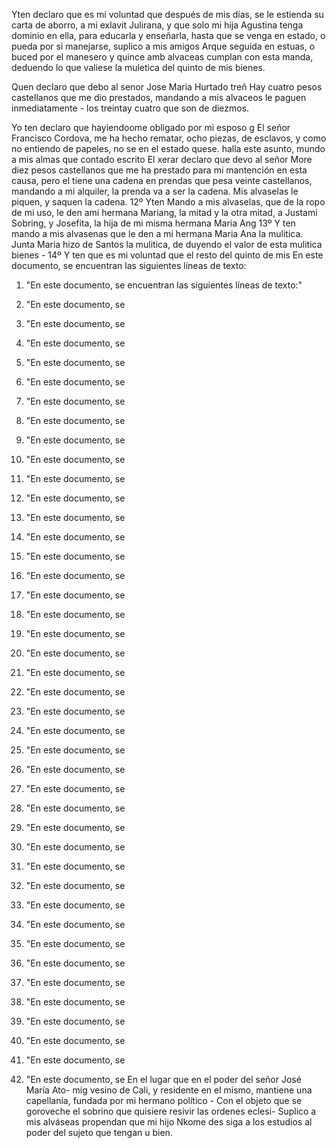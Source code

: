 Yten declaro que es mi voluntad que después de mis días, se le estienda su carta de aborro, a mi exlavit Julirana, y que solo mi hija Agustina tenga dominio en ella, para educarla y enseñarla, hasta que se venga en estado, o pueda por si manejarse, suplico a mis amigos
Arque seguida en estuas, o buced por el manesero y quince amb alvaceas cumplan con esta manda, deduendo lo que valiese la muletica del quinto de mis bienes.

Quen declaro que debo al senor Jose Maria Hurtado treñ
Hay cuatro pesos castellanos que me dio prestados, mandando a mis alvaceos le paguen inmediatamente - los treintay cuatro que son de diezmos.

Yo ten declaro que hayiendoome obligado por mi esposo g
El señor Francisco Cordova, me ha hecho rematar, ocho piezas, de esclavos, y como no entiendo de papeles, no se en el estado quese.
halla este asunto, mundo a mis almas que contado escrito
El xerar declaro que devo al señor More diez pesos castellanos que me ha prestado para mi mantención en esta causa, pero el tiene una cadena en prendas que pesa veinte castellanos, mandando a mi alquiler, la prenda va a ser la cadena.
Mis alvaselas le piquen, y saquen la cadena.
12º Yten Mando a mis alvaselas, que de la ropo de mi uso, le den
ami hermana Mariang, la mitad y la otra mitad, a Justami
Sobring, y Josefita, la hija de mi misma hermana Maria Ang
13º Y ten mando a mis alvasenas que le den a mi hermana Maria Ana la mulitica. Junta Maria hizo de Santos la mulitica, de duyendo el valor de esta mulitica bienes - 14º Y ten que es mi voluntad que el resto del quinto de mis
En este documento, se encuentran las siguientes líneas de texto:

1. "En este documento, se encuentran las siguientes líneas de texto:"

2. "En este documento, se

3. "En este documento, se

4. "En este documento, se

5. "En este documento, se

6. "En este documento, se

7. "En este documento, se

8. "En este documento, se

9. "En este documento, se

10. "En este documento, se

11. "En este documento, se

12. "En este documento, se

13. "En este documento, se

14. "En este documento, se

15. "En este documento, se

16. "En este documento, se

17. "En este documento, se

18. "En este documento, se

19. "En este documento, se

20. "En este documento, se

21. "En este documento, se

22. "En este documento, se

23. "En este documento, se

24. "En este documento, se

25. "En este documento, se

26. "En este documento, se

27. "En este documento, se

28. "En este documento, se

29. "En este documento, se

30. "En este documento, se

31. "En este documento, se

32. "En este documento, se

33. "En este documento, se

34. "En este documento, se

35. "En este documento, se

36. "En este documento, se

37. "En este documento, se

38. "En este documento, se

39. "En este documento, se

40. "En este documento, se

41. "En este documento, se

42. "En este documento, se
En el lugar que en el poder del señor José María Ato- mig vesino de Cali, y residente en el mismo, mantiene una capellanía, fundada por mi hermano político - Con el objeto que se goroveche el sobrino que quisiere resivir las ordenes eclesi-
Suplico a mis alváseas propendan que mi hijo Nkome des siga a los estudios al poder del sujeto que tengan u bien.